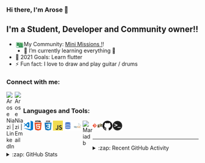 ### Hi there, I'm Arose 👋

## I'm a Student, Developer and Community owner!!

- My Community: [Mini Missions <img align="left" alt="mm-ftw.net" width="22px" src="https://github.com/Arose-Niazi/Arose-Niazi/blob/main/mm.png?raw=true" />!][MM]!
- 🌱 I’m currently learning everything 🤣
- 🥅 2021 Goals: Learn flutter
- ⚡ Fun fact: I love to draw and play guitar / drums

### Connect with me:
[<img align="left" alt="Arose Niazi | LinkedIn" width="22px" src="https://cdn.jsdelivr.net/npm/simple-icons@v3/icons/linkedin.svg" />][linkedin]
[<img align="left" alt="Arose Niazi | Email" width="22px" src="https://cdn.jsdelivr.net/npm/simple-icons@v3/icons/gmail.svg" />][gmail]

<br />

### Languages and Tools:

<img align="left" alt="Visual Studio Code" width="26px" src="https://raw.githubusercontent.com/github/explore/80688e429a7d4ef2fca1e82350fe8e3517d3494d/topics/visual-studio-code/visual-studio-code.png" />
<img align="left" alt="HTML5" width="26px" src="https://raw.githubusercontent.com/github/explore/80688e429a7d4ef2fca1e82350fe8e3517d3494d/topics/html/html.png" />
<img align="left" alt="CSS3" width="26px" src="https://raw.githubusercontent.com/github/explore/80688e429a7d4ef2fca1e82350fe8e3517d3494d/topics/css/css.png" />
<img align="left" alt="JavaScript" width="26px" src="https://raw.githubusercontent.com/github/explore/80688e429a7d4ef2fca1e82350fe8e3517d3494d/topics/javascript/javascript.png" />
<img align="left" alt="SQL" width="26px" src="https://raw.githubusercontent.com/github/explore/80688e429a7d4ef2fca1e82350fe8e3517d3494d/topics/sql/sql.png" />
<img align="left" alt="MySQL" width="26px" src="https://raw.githubusercontent.com/github/explore/80688e429a7d4ef2fca1e82350fe8e3517d3494d/topics/mysql/mysql.png" />
<img align="left" alt="Mariadb" width="26px" src="https://mariadb.com/wp-content/webp-express/webp-images/doc-root/wp-content/uploads/2019/11/mariadb-logo_black-transparent-300x75.png.webp" />
<img align="left" alt="Git" width="26px" src="https://raw.githubusercontent.com/github/explore/80688e429a7d4ef2fca1e82350fe8e3517d3494d/topics/git/git.png" />
<img align="left" alt="GitHub" width="26px" src="https://raw.githubusercontent.com/github/explore/78df643247d429f6cc873026c0622819ad797942/topics/github/github.png" />
<img align="left" alt="Terminal" width="26px" src="https://raw.githubusercontent.com/github/explore/80688e429a7d4ef2fca1e82350fe8e3517d3494d/topics/terminal/terminal.png" />

<br />
<br />

---

<details>
  <summary>:zap: Recent GitHub Activity</summary>
  
<!--START_SECTION:activity-->
<!--END_SECTION:activity-->

</details>

<details>
  <summary>:zap: GitHub Stats</summary>

![Arose Niazi's Stats](https://github-readme-stats.vercel.app/api?username=Arose-Niazi&count_private=true&show_icons=true)

</details>

[MM]: https://mm-ftw.net
[linkedin]: https://www.linkedin.com/in/arose-k-a6463bbb/
[gmail]: mailto:niazi.arose@gmail.com